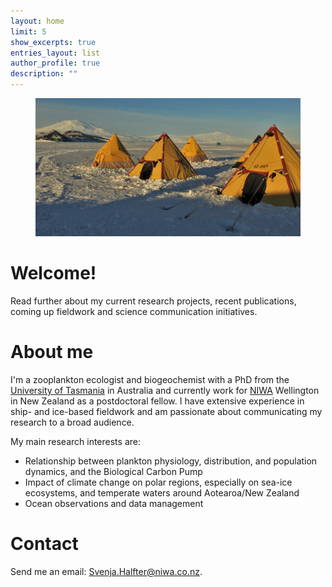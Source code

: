 ```yaml
---
layout: home
limit: 5
show_excerpts: true
entries_layout: list
author_profile: true
description: ""
---
```

<figure>
  <img src="/assets/images/Tents_2.JPG" alt="">
</figure>

# Welcome!

Read further about my current research projects, recent publications, coming up fieldwork and science communication initiatives. 

# About me

I'm a zooplankton ecologist and biogeochemist with a PhD from the [University of Tasmania](https://www.utas.edu.au/) in Australia and currently work for [NIWA](https://niwa.co.nz/) Wellington in New Zealand as a postdoctoral fellow. I have extensive experience in ship- and ice-based fieldwork and am passionate about communicating my research to a broad audience.

My main research interests are:
- Relationship between plankton physiology, distribution, and population dynamics, and the Biological Carbon Pump
- Impact of climate change on polar regions, especially on sea-ice ecosystems, and temperate waters around Aotearoa/New Zealand
- Ocean observations and data management

# Contact

Send me an email: Svenja.Halfter@niwa.co.nz.

